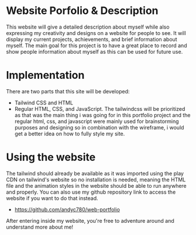 
# Website Porfolio & Description

This website will give a detailed description about myself while also expressing my creativity and designs on a website for people to see. It will display my current projects, achievements, and brief information about myself. The main goal for this project is to have a great place to record and show people information about myself as this can be used for future use.

# Implementation
There are two parts that this site will be developed:
- Tailwind CSS and HTML
- Regular HTML, CSS, and JavaScript.
The tailwindcss will be prioritized as that was the main thing i was going for in this portfolio project and the regular html, css, and javascript were mainly used for brainstorming purposes and designing so in combination with the wireframe, i would get a better idea on how to fully style my site.

# Using the website
The tailwind should already be available as it was imported using the play CDN on tailwind's website so no installation is needed, meaning the HTML file and the animation styles in the website should be able to run anywhere and properly.
You can also use my github repository link to access the website if you want to do that instead.
- https://github.com/andyc780/web-portfolio

After entering inside my website, you're free to adventure around and understand more about me!






